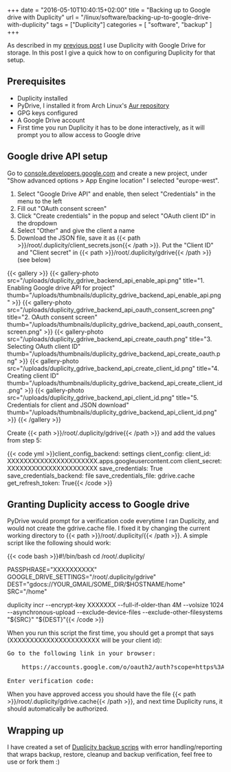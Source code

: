 +++
date = "2016-05-10T10:40:15+02:00"
title = "Backing up to Google drive with Duplicity"
url = "/linux/software/backing-up-to-google-drive-with-duplicity"
tags = ["Duplicity"]
categories = [
"software",
"backup"
]
+++

As described in my [previous post](/linux/software/duplicity-backup-dropbox-vs-google-drive-back-end/) I use Duplicity with Google Drive for storage. In this post I give a quick how to on configuring Duplicity for that setup.<!--more-->

## Prerequisites

* Duplicity installed
* PyDrive, I installed it from Arch Linux's [Aur repository](https://aur.archlinux.org/packages/python2-pydrive/)
* GPG keys configured
* A Google Drive account
* First time you run Duplicity it has to be done interactively, as it will prompt you to allow access to Google drive

## Google drive API setup

Go to [console.developers.google.com](https://console.developers.google.com/) and create a new project, under "Show advanced options > App Engine location" I selected "europe-west".

1. Select "Google Drive API" and enable, then select "Credentials" in the menu to the left
2. Fill out "OAuth consent screen"
3. Click "Create credentials" in the popup and select "OAuth client ID" in the dropdown
4. Select "Other" and give the client a name
5. Download the JSON file, save it as {{< path >}}/root/.duplicity/client_secrets.json{{< /path >}}. Put the "Client ID" and "Client secret" in {{< path >}}/root/.duplicity/gdrive{{< /path >}} (see below)

{{< gallery >}}
{{< gallery-photo src="/uploads/duplicity_gdrive_backend_api_enable_api.png" title="1. Enabling Google drive API for project" thumb="/uploads/thumbnails/duplicity_gdrive_backend_api_enable_api.png" >}}
{{< gallery-photo src="/uploads/duplicity_gdrive_backend_api_oauth_consent_screen.png" title="2. OAuth consent screen" thumb="/uploads/thumbnails/duplicity_gdrive_backend_api_oauth_consent_screen.png" >}}
{{< gallery-photo src="/uploads/duplicity_gdrive_backend_api_create_oauth.png" title="3. Selecting OAuth client ID" thumb="/uploads/thumbnails/duplicity_gdrive_backend_api_create_oauth.png" >}}
{{< gallery-photo src="/uploads/duplicity_gdrive_backend_api_create_client_id.png" title="4. Creating client ID" thumb="/uploads/thumbnails/duplicity_gdrive_backend_api_create_client_id.png" >}}
{{< gallery-photo src="/uploads/duplicity_gdrive_backend_api_client_id.png" title="5. Credentials for client and JSON download" thumb="/uploads/thumbnails/duplicity_gdrive_backend_api_client_id.png" >}}
{{< /gallery >}}

Create {{< path >}}/root/.duplicity/gdrive{{< /path >}} and add the values from step 5:

{{< code yml >}}client_config_backend: settings
client_config:
  client_id: XXXXXXXXXXXXXXXXXXXXXX.apps.googleusercontent.com
  client_secret: XXXXXXXXXXXXXXXXXXXXXX
save_credentials: True
save_credentials_backend: file
save_credentials_file: gdrive.cache
get_refresh_token: True{{< /code >}}

## Granting Duplicity access to Google drive

PyDrive would prompt for a verification code everytime I ran Duplicity, and would not create the gdrive.cache file. I fixed it by changing the current working directory to {{< path >}}/root/.duplicity/{{< /path >}}. A simple script like the following should work:

{{< code bash >}}#!/bin/bash
cd /root/.duplicity/

PASSPHRASE="XXXXXXXXXX"
GOOGLE_DRIVE_SETTINGS="/root/.duplicity/gdrive"
DEST="gdocs://YOUR_GMAIL/SOME_DIR/$HOSTNAME/home"
SRC="/home"

duplicity incr --encrypt-key XXXXXXX --full-if-older-than 4M --volsize 1024 --asynchronous-upload --exclude-device-files --exclude-other-filesystems "${SRC}" "${DEST}"{{< /code >}}

When you run this script the first time, you should get a prompt that says (XXXXXXXXXXXXXXXXXXXXXX will be your client id):

<pre>Go to the following link in your browser:

    https://accounts.google.com/o/oauth2/auth?scope=https%3A%2F%2Fwww.googleapis.com%2Fauth%2Fdrive&redirect_uri=urn%3Aietf%3Awg%3Aoauth%3A2.0%3Aoob&response_type=code&client_id=XXXXXXXXXXXXXXXXXXXXXX.apps.googleusercontent.com&access_type=offline

Enter verification code:</pre>

When you have approved access you should have the file {{< path >}}/root/.duplicity/gdrive.cache{{< /path >}}, and next time Duplicity runs, it should automatically be authorized.

## Wrapping up

I have created a set of [Duplicity backup scrips](https://github.com/henrik-farre/duplicity_backup_scripts) with error handling/reporting that wraps backup, restore, cleanup and backup verification, feel free to use or fork them :)
